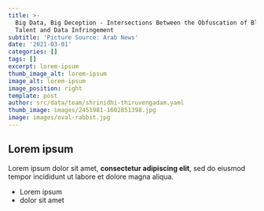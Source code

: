 ```yaml
---
title: >-
  Big Data, Big Deception - Intersections Between the Obfuscation of Black Tech
  Talent and Data Infringement 
subtitle: 'Picture Source: Arab News'
date: '2021-03-01'
categories: []
tags: []
excerpt: lorem-ipsum
thumb_image_alt: lorem-ipsum
image_alt: lorem-ipsum
image_position: right
template: post
author: src/data/team/shrinidhi-thiruvengadam.yaml
thumb_image: images/2451981-1602851398.jpg
image: images/oval-rabbit.jpg
---
```

## Lorem ipsum

Lorem ipsum dolor sit amet, **consectetur adipiscing elit**, sed do eiusmod tempor incididunt ut labore et dolore magna aliqua.

- Lorem ipsum
- dolor sit amet